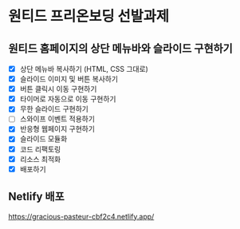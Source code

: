 # 원티드 프리온보딩 선발과제

## 원티드 홈페이지의 상단 메뉴바와 슬라이드 구현하기

- [x] 상단 메뉴바 복사하기 (HTML, CSS 그대로)
- [x] 슬라이드 이미지 및 버튼 복사하기
- [x] 버튼 클릭시 이동 구현하기
- [x] 타이머로 자동으로 이동 구현하기
- [x] 무한 슬라이드 구현하기
- [ ] 스와이프 이벤트 적용하기
- [x] 반응형 웹페이지 구현하기
- [x] 슬라이드 모듈화
- [x] 코드 리팩토링
- [x] 리소스 최적화
- [x] 배포하기

## Netlify 배포

https://gracious-pasteur-cbf2c4.netlify.app/

